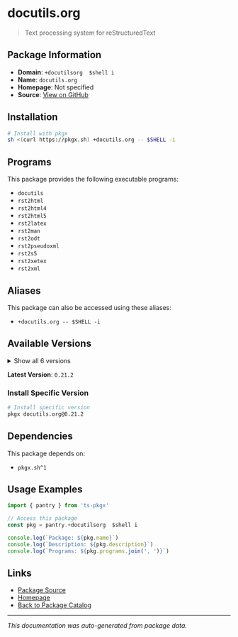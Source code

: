 # docutils.org

> Text processing system for reStructuredText

## Package Information

- **Domain**: `+docutilsorg  $shell i`
- **Name**: `docutils.org`
- **Homepage**: Not specified
- **Source**: [View on GitHub](https://github.com/pkgxdev/pantry/tree/main/projects/docutils.org/package.yml)

## Installation

```bash
# Install with pkgx
sh <(curl https://pkgx.sh) +docutils.org -- $SHELL -i
```

## Programs

This package provides the following executable programs:

- `docutils`
- `rst2html`
- `rst2html4`
- `rst2html5`
- `rst2latex`
- `rst2man`
- `rst2odt`
- `rst2pseudoxml`
- `rst2s5`
- `rst2xetex`
- `rst2xml`

## Aliases

This package can also be accessed using these aliases:

- `+docutils.org -- $SHELL -i`

## Available Versions

<details>
<summary>Show all 6 versions</summary>

- `0.21.2`, `0.21.1`, `0.21.0`, `0.20.1`, `0.20.0`
- `0.19.0`

</details>

**Latest Version**: `0.21.2`

### Install Specific Version

```bash
# Install specific version
pkgx docutils.org@0.21.2
```

## Dependencies

This package depends on:

- `pkgx.sh^1`

## Usage Examples

```typescript
import { pantry } from 'ts-pkgx'

// Access this package
const pkg = pantry.+docutilsorg  $shell i

console.log(`Package: ${pkg.name}`)
console.log(`Description: ${pkg.description}`)
console.log(`Programs: ${pkg.programs.join(', ')}`)
```

## Links

- [Package Source](https://github.com/pkgxdev/pantry/tree/main/projects/docutils.org/package.yml)
- [Homepage](#)
- [Back to Package Catalog](../package-catalog.md)

---

*This documentation was auto-generated from package data.*
